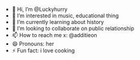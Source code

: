 - 👋 Hi, I’m @Luckyhurry
- 👀 I’m interested in music, educational thing
- 🌱 I’m currently learning about history
- 💞️ I’m looking to collaborate on public relationship 
- 📫 How to reach me x: @additieon
- 😄 Pronouns: her
- ⚡ Fun fact: i love cooking

<!---
Luckyhurry/Luckyhurry is a ✨ special ✨ repository because its `README.md` (this file) appears on your GitHub profile.
You can click the Preview link to take a look at your changes.
--->
